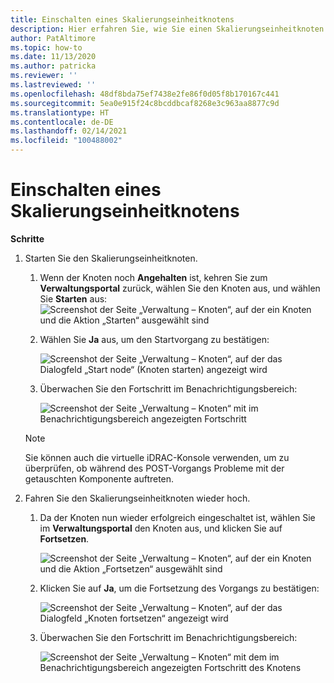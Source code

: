 ```yaml
---
title: Einschalten eines Skalierungseinheitknotens
description: Hier erfahren Sie, wie Sie einen Skalierungseinheitknoten einschalten.
author: PatAltimore
ms.topic: how-to
ms.date: 11/13/2020
ms.author: patricka
ms.reviewer: ''
ms.lastreviewed: ''
ms.openlocfilehash: 48df8bda75ef7438e2fe86f0d05f8b170167c441
ms.sourcegitcommit: 5ea0e915f24c8bcddbcaf8268e3c963aa8877c9d
ms.translationtype: HT
ms.contentlocale: de-DE
ms.lasthandoff: 02/14/2021
ms.locfileid: "100488002"
---
```

# <a name="powering-on-a-scale-unit-node"></a>Einschalten eines Skalierungseinheitknotens

**Schritte**

1.  Starten Sie den Skalierungseinheitknoten.

    1.  Wenn der Knoten noch **Angehalten** ist, kehren Sie zum **Verwaltungsportal** zurück, wählen Sie den Knoten aus, und wählen Sie **Starten** aus: ![Screenshot der Seite „Verwaltung – Knoten“, auf der ein Knoten und die Aktion „Starten“ ausgewählt sind](media/image-46.png)

    1.  Wählen Sie **Ja** aus, um den Startvorgang zu bestätigen:

        ![Screenshot der Seite „Verwaltung – Knoten“, auf der das Dialogfeld „Start node“ (Knoten starten) angezeigt wird](media/image-47.png)
        
    1.  Überwachen Sie den Fortschritt im Benachrichtigungsbereich:
    
        ![Screenshot der Seite „Verwaltung – Knoten“ mit im Benachrichtigungsbereich angezeigten Fortschritt](media/image-48.png)
            
    > [!NOTE]
    > Sie können auch die virtuelle iDRAC-Konsole verwenden, um zu überprüfen, ob während des POST-Vorgangs Probleme mit der getauschten Komponente auftreten.
    
2.  Fahren Sie den Skalierungseinheitknoten wieder hoch.

    1.  Da der Knoten nun wieder erfolgreich eingeschaltet ist, wählen Sie im **Verwaltungsportal** den Knoten aus, und klicken Sie auf **Fortsetzen**.

        ![Screenshot der Seite „Verwaltung – Knoten“, auf der ein Knoten und die Aktion „Fortsetzen“ ausgewählt sind](media/image-49.png)
        
    1.  Klicken Sie auf **Ja**, um die Fortsetzung des Vorgangs zu bestätigen:
    
        ![Screenshot der Seite „Verwaltung – Knoten“, auf der das Dialogfeld „Knoten fortsetzen“ angezeigt wird](media/image-50.png)
    
    1.  Überwachen Sie den Fortschritt im Benachrichtigungsbereich:
    
        ![Screenshot der Seite „Verwaltung – Knoten“ mit dem im Benachrichtigungsbereich angezeigten Fortschritt des Knotens](media/image-51.png)
        
